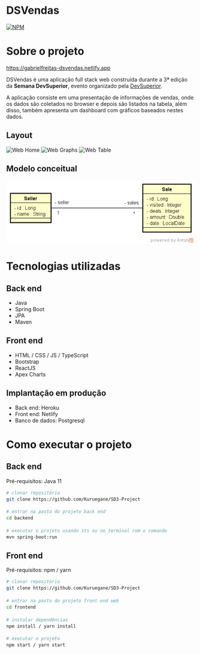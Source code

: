# DSVendas
[![NPM](https://img.shields.io/npm/l/react)](https://github.com/danilotc/projeto-sds3/blob/master/LICENSE) 

# Sobre o projeto

https://gabrielfreitas-dsvendas.netlify.app

DSVendas é uma aplicação full stack web construída durante a 3ª edição da **Semana DevSuperior**, evento organizado pela [DevSuperior](https://devsuperior.com.br "Site da DevSuperior").

A aplicação consiste em uma presentação de informações de vendas, onde os dados são coletados no browser e depois são listados na tabela, além disso, também apresenta um dashboard com gráficos baseados nestes dados.

## Layout
![Web Home](https://imgur.com/TKMxWSV)
![Web Graphs](https://prnt.sc/12qre2v)
![Web Table](https://prnt.sc/12qrf5t)
## Modelo conceitual
![Modelo Conceitual](https://raw.githubusercontent.com/devsuperior/bds-assets/main/sds/sds3-mc.png)

# Tecnologias utilizadas
## Back end
- Java
- Spring Boot
- JPA
- Maven

## Front end
- HTML / CSS / JS / TypeScript
- Bootstrap
- ReactJS
- Apex Charts

## Implantação em produção
- Back end: Heroku
- Front end: Netlify
- Banco de dados: Postgresql

# Como executar o projeto

## Back end
Pré-requisitos: Java 11

```bash
# clonar repositório
git clone https://github.com/Kuruegane/SD3-Project

# entrar na pasta do projeto back end
cd backend

# executar o projeto usando sts ou no terminal com o comando
mvn spring-boot:run
```

## Front end
Pré-requisitos: npm / yarn

```bash
# clonar repositório
git clone https://github.com/Kuruegane/SD3-Project

# entrar na pasta do projeto front end web
cd frontend

# instalar dependências
npm install / yarn install

# executar o projeto
npm start / yarn start
```

